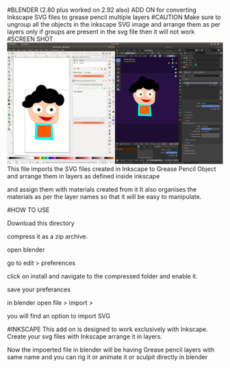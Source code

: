 #BLENDER (2.80 plus worked on 2.92 also) ADD ON for converting Inkscape SVG files to grease pencil multiple layers
#CAUTION
Make sure to ungroup all the objects in the inkscape SVG image and arrange them as per layers only 
if groups are present in the svg file then it will not work
#SCREEN SHOT
![alt text](https://github.com/anssshu/inkscape_svg_to_gp/blob/master/image.jpg)
This file imports the SVG files created in Inkscape to Grease Pencil Object
and arrange them in layers as defined inside inkscape

and assign them with materials created from it
It also organises the materials as per the layer names so that it will be easy to manipulate.


#HOW TO USE

Download this directory

compress it as a zip archive.

open blender

go to edit > preferences

click on install and navigate to the compressed folder 
and enable it.


save your preferances 

in blender open file > import > 

you will find an option to import SVG 

#INKSCAPE
This add on is designed to work exclusively with Inkscape.
Create your svg files with Inkscape arrange it in layers.

Now the impoerted file in blender will be having Grease pencil layers with 
same name and you can rig it or animate it or sculpit directly in blender 



